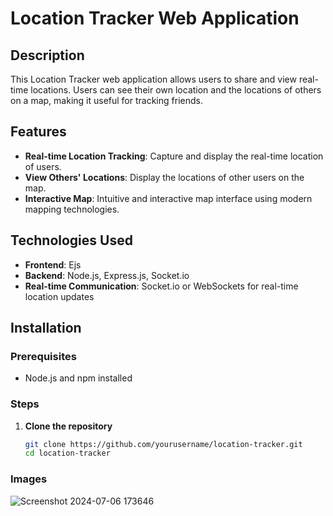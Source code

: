 # Location Tracker Web Application

## Description

This Location Tracker web application allows users to share and view real-time locations. Users can see their own location and the locations of others on a map, making it useful for tracking friends.

## Features

- **Real-time Location Tracking**: Capture and display the real-time location of users.
- **View Others' Locations**: Display the locations of other users on the map.
- **Interactive Map**: Intuitive and interactive map interface using modern mapping technologies.

## Technologies Used

- **Frontend**: Ejs
- **Backend**: Node.js, Express.js, Socket.io
- **Real-time Communication**: Socket.io or WebSockets for real-time location updates
  
## Installation

### Prerequisites

- Node.js and npm installed


### Steps

1. **Clone the repository**

   ```bash
   git clone https://github.com/yourusername/location-tracker.git
   cd location-tracker
### Images   
![Screenshot 2024-07-06 173646](https://github.com/parasjain2810/LocationTracker/assets/109594412/73430090-2aa2-4a6c-b1e1-1b73aa1c44b0)
